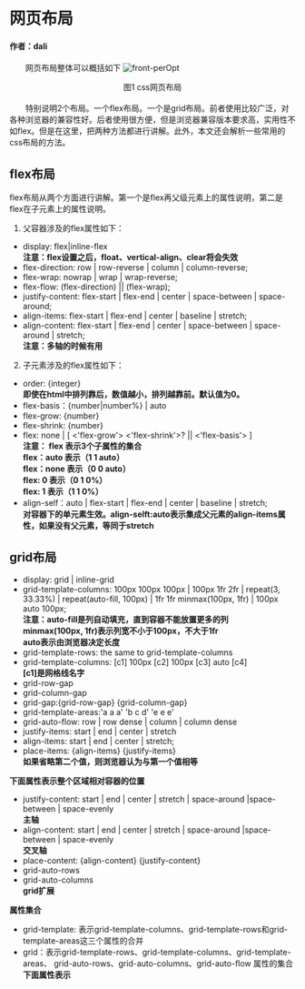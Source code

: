 # 网页布局
#### 作者：dali

&emsp;&emsp;网页布局整体可以概括如下
    <img :src="$withBase('/css布局.png')" alt="front-perOpt"/>
    <center>图1 css网页布局</center>  
&emsp;&emsp;特别说明2个布局。一个flex布局。一个是grid布局。前者使用比较广泛，对各种浏览器的兼容性好。后者使用很方便，但是浏览器兼容版本要求高，实用性不如flex。但是在这里，把两种方法都进行讲解。此外，本文还会解析一些常用的css布局的方法。
## flex布局  
flex布局从两个方面进行讲解。第一个是flex再父级元素上的属性说明，第二是flex在子元素上的属性说明。
1. 父容器涉及的flex属性如下：
- display: flex|inline-flex   
**注意：flex设置之后，float、vertical-align、clear将会失效**
- flex-direction: row | row-reverse | column | column-reverse;
- flex-wrap: nowrap | wrap | wrap-reverse;
- flex-flow: (flex-direction) || (flex-wrap);
- justify-content: flex-start | flex-end | center | space-between | space-around;
- align-items: flex-start | flex-end | center | baseline | stretch;
- align-content: flex-start | flex-end | center | space-between | space-around | stretch;   
**注意：多轴的时候有用**  

2. 子元素涉及的flex属性如下：
- order: {integer}   
**即使在html中排列靠后，数值越小，排列越靠前。默认值为0。**
- flex-basis：{number|number%} | auto
- flex-grow: {number}
- flex-shrink: {number}
- flex: none | [ <'flex-grow'> <'flex-shrink'>? || <'flex-basis'> ]  
**注意： flex 表示3个子属性的集合**  
**flex：auto 表示（1 1 auto）**  
**flex：none 表示（0 0 auto）**  
**flex: 0 表示（0 1 0%）**  
**flex: 1 表示（1 1 0%）**
- align-self：auto | flex-start | flex-end | center | baseline | stretch;  
**对容器下的单元素生效。align-selft:auto表示集成父元素的align-items属性，如果没有父元素，等同于stretch**

## grid布局
- display: grid | inline-grid
- grid-template-columns: 100px 100px 100px | 100px 1fr 2fr | repeat(3, 33.33%) | repeat(auto-fill, 100px) | 1fr 1fr minmax(100px, 1fr) | 100px auto 100px;  
**注意：auto-fill是列自动填充，直到容器不能放置更多的列**  
**minmax(100px, 1fr)表示列宽不小于100px，不大于1fr**  
**auto表示由浏览器决定长度**
- grid-template-rows: the same to grid-template-columns
- grid-template-columns: [c1] 100px [c2] 100px [c3] auto [c4]   
**[c1]是网格线名字**  
- grid-row-gap
- grid-column-gap
- grid-gap:{grid-row-gap} {grid-column-gap} 
- grid-template-areas:'a a a'
                      'b c d'
                      'e e e'
- grid-auto-flow: row | row dense | column | column dense
- justify-items: start | end | center | stretch
- align-items: start | end | center | stretch;
- place-items: {align-items} {justify-items}  
**如果省略第二个值，则浏览器认为与第一个值相等**

**下面属性表示整个区域相对容器的位置**  
- justify-content: start | end | center | stretch |  space-around |space-between | space-evenly  
**主轴**
- align-content: start | end | center | stretch |  space-around |space-between | space-evenly  
**交叉轴**
- place-content: {align-content} {justify-content}  
- grid-auto-rows
- grid-auto-columns  
**grid扩展**

**属性集合**
- grid-template: 表示grid-template-columns、grid-template-rows和grid-template-areas这三个属性的合并
- grid：表示grid-template-rows、grid-template-columns、grid-template-areas、 grid-auto-rows、grid-auto-columns、grid-auto-flow 属性的集合
**下面属性表示**
